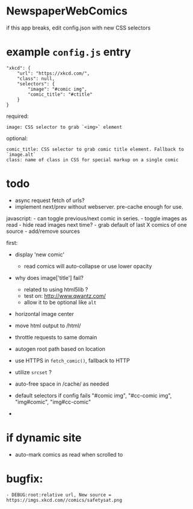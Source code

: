 # NewspaperWebComics

if this app breaks, edit config.json with new CSS selectors


# example `config.js` entry

    "xkcd": {
        "url": "https://xkcd.com/",
        "class": null,
        "selectors": {
            "image": "#comic img",
            "comic_title": "#ctitle"
        }
    }

required:

    image: CSS selector to grab `<img>` element

optional:

    comic_title: CSS selector to grab comic title element. Fallback to `image.alt`
    class: name of class in CSS for special markup on a single comic

# todo

- async request fetch of urls?
- implement next/prev without webserver. pre-cache enough for use.

javascript:
    - can toggle previous/next comic in series.
    - toggle images as read
    - hide read images next time?
    - grab default of last X comics of one source
    - add/remove sources

first:
- display 'new comic'
    - read comics will auto-collapse or use lower opacity

- why does image['title'] fail?
    - related to using html5lib ?
    - test on: http://www.qwantz.com/
    - allow it to be optional like `alt`

- horizontal image center
- move html output to /html/

- throttle requests to same domain
- autogen root path based on location

- use HTTPS in `fetch_comic()`, fallback to HTTP
- utilize `srcset` ?

- auto-free space in /cache/ as needed

- default selectors if config fails
    "#comic img", "#cc-comic img", "img#comic", "img#cc-comic"

- 
# if dynamic site

- auto-mark comics as read when scrolled to

# bugfix:

    - DEBUG:root:relative url, New source = https://imgs.xkcd.com//comics/safetysat.png
